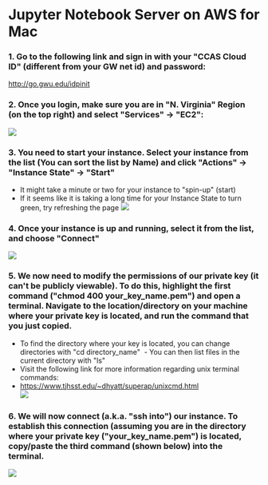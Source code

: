# Jupyter Notebook Server on AWS for Mac
### 1.	Go to the following link and sign in with your "CCAS Cloud ID" (different from your GW net id) and password:
http://go.gwu.edu/idpinit<br/>

### 2.	Once you login, make sure you are in "N. Virginia" Region (on the top right) and select "Services" -> "EC2":
![](https://raw.github.com/yuxiaohuang/aws-machine-learning-1/master/aws-machine-learning-1-master/Creating%20a%20DLAMI%20EC2%20Instance%20on%20GWU-AWS/screenshots/1.png)

### 3. You need to start your instance. Select your instance from the list (You can sort the list by Name) and click "Actions" -> "Instance State" -> "Start"
 - It might take a minute or two for your instance to "spin-up" (start)
 - If it seems like it is taking a long time for your Instance State to turn green, try refreshing the page
![](https://raw.github.com/yuxiaohuang/aws-machine-learning-1/master/aws-machine-learning-1-master/Jupyter%20Notebook%20Server%20Mac/screenshots/5.png)

 ### 4.	Once your instance is up and running, select it from the list, and choose "Connect"
![](https://github.com/yuxiaohuang/aws-machine-learning-1/blob/master/aws-machine-learning-1-master/Jupyter%20Notebook%20Server%20Mac/screenshots/2.png?raw=true)

 ### 5.	We now need to modify the permissions of our private key (it can't be publicly viewable). To do this, highlight the first command ("chmod 400 your_key_name.pem") and open a terminal. Navigate to the location/directory on your machine where your private key is located, and run the command that you just copied.
  - To find the directory where your key is located, you can change directories with "cd directory_name"
  - You can then list files in the current directory with "ls"
  - Visit the following link for more information regarding unix terminal commands:
  - https://www.tjhsst.edu/~dhyatt/superap/unixcmd.html<br/>
![](https://github.com/yuxiaohuang/aws-machine-learning-1/blob/master/aws-machine-learning-1-master/Jupyter%20Notebook%20Server%20Mac/screenshots/3.png?raw=true)

 ### 6.	We will now connect (a.k.a. "ssh into") our instance. To establish this connection (assuming you are in the directory where your private key ("your_key_name.pem") is located, copy/paste the third command (shown below) into the terminal.
 ![](https://raw.github.com/yuxiaohuang/aws-machine-learning-1/master/aws-machine-learning-1-master/Jupyter%20Notebook%20Server%20Mac/screenshots/4.png)
